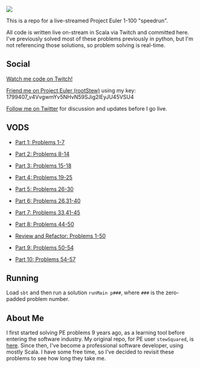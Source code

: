 ![](https://projecteuler.net/profile/rootStew.png)

This is a repo for a live-streamed Project Euler 1-100 "speedrun".

All code is written live on-stream in Scala via Twitch and committed
here. I've previously solved most of these problems previously in
python, but I'm not referencing those solutions, so problem solving is
real-time.

## Social

[Watch me code on Twitch!](https://www.twitch.tv/stewSquared/videos)

[Friend me on Project Euler (rootStew)](https://projecteuler.net/friends) using my key: 1799407_v4VvgwmYv5NHvN59SJig2IEyJU45VSU4

[Follow me on Twitter](https://twitter.com/stewsqrd) for discussion and updates before I go live.

## VODS

 - [Part 1: Problems 1-7](https://www.twitch.tv/videos/943028867)

 - [Part 2: Problems 8-14](https://www.twitch.tv/videos/943475231)

 - [Part 3: Problems 15-18](https://www.twitch.tv/videos/944393409)
 
 - [Part 4: Problems 19-25](https://www.youtube.com/watch?v=crzmcXwNRjY)
 
 - [Part 5: Problems 26-30](https://www.twitch.tv/videos/947028673)

 - [Part 6: Problems 26,31-40](https://www.twitch.tv/videos/948294680)

 - [Part 7: Problems 33,41-45](https://www.twitch.tv/videos/949577439)

 - [Part 8: Problems 44-50](https://www.twitch.tv/videos/954025560)

 - [Review and Refactor: Problems 1-50](https://www.twitch.tv/videos/955748043)

 - [Part 9: Problems 50-54](https://www.twitch.tv/videos/957959581)
 
 - [Part 10: Problems 54-57](https://www.twitch.tv/videos/966986187)

## Running

Load `sbt` and then run a solution `runMain p###`, where `###` is the
zero-padded problem number.

## About Me

I first started solving PE problems 9 years ago, as a learning tool
before entering the software industry. My original repo, for PE user
`stewSquared`, is
[here](https://github.com/stewsquared/project-euler). Since then, I've
become a professional software developer, using mostly Scala. I have
some free time, so I've decided to revisit these problems to see how
long they take me.
